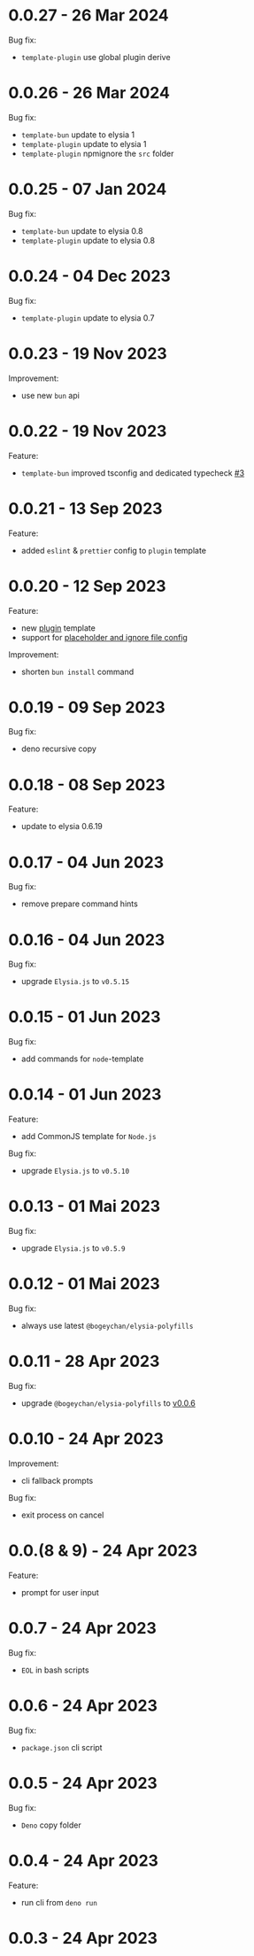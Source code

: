 # 0.0.27 - 26 Mar 2024

Bug fix:

- `template-plugin` use global plugin derive

# 0.0.26 - 26 Mar 2024

Bug fix:

- `template-bun` update to elysia 1
- `template-plugin` update to elysia 1
- `template-plugin` npmignore the `src` folder

# 0.0.25 - 07 Jan 2024

Bug fix:

- `template-bun` update to elysia 0.8
- `template-plugin` update to elysia 0.8

# 0.0.24 - 04 Dec 2023

Bug fix:

- `template-plugin` update to elysia 0.7

# 0.0.23 - 19 Nov 2023

Improvement:

- use new `bun` api

# 0.0.22 - 19 Nov 2023

Feature:

- `template-bun` improved tsconfig and dedicated typecheck [#3](https://github.com/bogeychan/create-elysia/pull/3)

# 0.0.21 - 13 Sep 2023

Feature:

- added `eslint` & `prettier` config to `plugin` template

# 0.0.20 - 12 Sep 2023

Feature:

- new [plugin](./template-plugin) template
- support for [placeholder and ignore file config](./template-plugin/scaffolding.json)

Improvement:

- shorten `bun install` command

# 0.0.19 - 09 Sep 2023

Bug fix:

- deno recursive copy

# 0.0.18 - 08 Sep 2023

Feature:

- update to elysia 0.6.19

# 0.0.17 - 04 Jun 2023

Bug fix:

- remove prepare command hints

# 0.0.16 - 04 Jun 2023

Bug fix:

- upgrade `Elysia.js` to `v0.5.15`

# 0.0.15 - 01 Jun 2023

Bug fix:

- add commands for `node`-template

# 0.0.14 - 01 Jun 2023

Feature:

- add CommonJS template for `Node.js`

Bug fix:

- upgrade `Elysia.js` to `v0.5.10`

# 0.0.13 - 01 Mai 2023

Bug fix:

- upgrade `Elysia.js` to `v0.5.9`

# 0.0.12 - 01 Mai 2023

Bug fix:

- always use latest `@bogeychan/elysia-polyfills`

# 0.0.11 - 28 Apr 2023

Bug fix:

- upgrade `@bogeychan/elysia-polyfills` to [v0.0.6](https://github.com/bogeychan/elysia-polyfills/blob/9b441c21bd92c6a0bad697880f106e29559c96e7/CHANGELOG.md)

# 0.0.10 - 24 Apr 2023

Improvement:

- cli fallback prompts

Bug fix:

- exit process on cancel

# 0.0.(8 & 9) - 24 Apr 2023

Feature:

- prompt for user input

# 0.0.7 - 24 Apr 2023

Bug fix:

- `EOL` in bash scripts

# 0.0.6 - 24 Apr 2023

Bug fix:

- `package.json` cli script

# 0.0.5 - 24 Apr 2023

Bug fix:

- `Deno` copy folder

# 0.0.4 - 24 Apr 2023

Feature:

- run cli from `deno run`

# 0.0.3 - 24 Apr 2023

